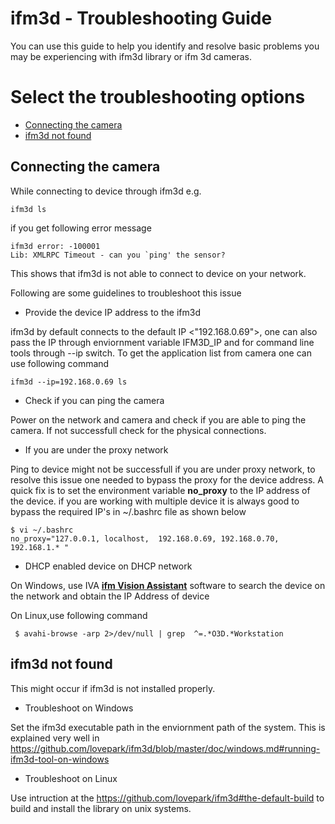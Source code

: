 ifm3d - Troubleshooting Guide
=============================

You can use this guide to help you identify and resolve basic problems you may be experiencing with ifm3d library or ifm 3d cameras.

# Select the troubleshooting options

- [Connecting the camera](#Connecting-the-camera)
- [ifm3d not found](#ifm3d-not-found)
 
## Connecting the camera 
While connecting to device through ifm3d e.g.
```
ifm3d ls
```
if you get following error message
``` 
ifm3d error: -100001
Lib: XMLRPC Timeout - can you `ping' the sensor? 
```
This shows that ifm3d is not able to connect to device on your network. 

Following are some guidelines to troubleshoot this issue 

- Provide the device IP address to the ifm3d
   
ifm3d by default connects to the default IP <"192.168.0.69">, one can also pass the 
IP through enviornment variable IFM3D_IP and for command line tools through --ip switch. 
To get the application list from camera one can use following command 
```
ifm3d --ip=192.168.0.69 ls 
```

- Check if you can ping the camera

Power on the network and camera and check if you are able to ping the camera. If not successfull 
check for the physical connections.
 
- If you are under the proxy network 

Ping to device might not be successfull if you are under proxy network, to resolve this issue one needed to bypass the proxy 
for the device address. A quick fix is to set the environment variable **no_proxy** to the IP address of the device. 
if you are working with multiple device it is always good to bypass the required IP's in ~/.bashrc file as shown below
 
```
$ vi ~/.bashrc
no_proxy="127.0.0.1, localhost,  192.168.0.69, 192.168.0.70, 192.168.1.* " 
```

- DHCP enabled device on DHCP network

On Windows, use IVA [**ifm Vision Assistant**](https://www.ifm.com/de/de/product/E3D300) software to search the device on the network and 
obtain the IP Address of device

On Linux,use following command 
```
 $ avahi-browse -arp 2>/dev/null | grep  ^=.*O3D.*Workstation 
```

## ifm3d not found 
This might occur if ifm3d is not installed properly.
- Troubleshoot on Windows

Set the ifm3d executable path in the enviornment path of the system. This is explained very well in 
https://github.com/lovepark/ifm3d/blob/master/doc/windows.md#running-ifm3d-tool-on-windows 

- Troubleshoot on Linux 

Use intruction at the https://github.com/lovepark/ifm3d#the-default-build to build and install the 
library on unix systems.




